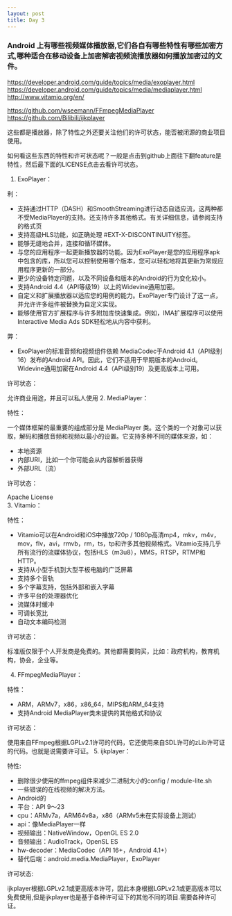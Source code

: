 ```yaml
---
layout: post
title: Day 3
---
```



### Android 上有哪些视频媒体播放器,它们各自有哪些特性有哪些加密方式,哪种适合在移动设备上加密解密视频流播放器如何播放加密过的文件。


https://developer.android.com/guide/topics/media/exoplayer.html
https://developer.android.com/guide/topics/media/mediaplayer.html
http://www.vitamio.org/en/

https://github.com/wseemann/FFmpegMediaPlayer
https://github.com/Bilibili/ijkplayer

这些都是播放器，除了特性之外还要关注他们的许可状态，能否被闭源的商业项目使用。

如何看这些东西的特性和许可状态呢？一般是点击到github上面往下翻feature是特性，然后最下面的LICENSE点击去看许可状态。
1. ExoPlayer：

利：

-  支持通过HTTP（DASH）和SmoothStreaming进行动态自适应流，这两种都不受MediaPlayer的支持。还支持许多其他格式。有关详细信息，请参阅支持的格式页
-  支持高级HLS功能，如正确处理 #EXT-X-DISCONTINUITY标签。
-  能够无缝地合并，连接和循环媒体。
-  与您的应用程序一起更新播放器的功能。因为ExoPlayer是您的应用程序apk中包含的库，所以您可以控制使用哪个版本，您可以轻松地将其更新为常规应用程序更新的一部分。
-  更少的设备特定问题，以及不同设备和版本的Android的行为变化较小。
-  支持Android 4.4（API等级19）以上的Widevine通用加密。
-  自定义和扩展播放器以适应您的用例的能力。ExoPlayer专门设计了这一点，并允许许多组件被替换为自定义实现。
-  能够使用官方扩展程序与许多附加库快速集成。例如，IMA扩展程序可以使用Interactive Media Ads SDK轻松地从内容中获利。


弊：
- ExoPlayer的标准音频和视频组件依赖 MediaCodec于Android 4.1（API级别16）发布的Android API。因此，它们不适用于早期版本的Android。Widevine通用加密在Android 4.4（API级别19）及更高版本上可用。

许可状态：

允许商业用途，并且可以私人使用
2. MediaPlayer：

特性：

一个媒体框架的最重要的组成部分是 MediaPlayer 类。这个类的一个对象可以获取，解码和播放音频和视频以最小的设置。它支持多种不同的媒体来源，如：
- 本地资源
- 内部URI，比如一个你可能会从内容解析器获得
- 外部URL（流）

许可状态：

Apache License  
3.  Vitamio：

特性：
- Vitamio可以在Android和iOS中播放720p /  1080p高清mp4，mkv，m4v，mov，flv，avi，rmvb，rm，ts，tp和许多其他视频格式。Vitamio支持几乎所有流行的流媒体协议，包括HLS（m3u8），MMS，RTSP，RTMP和HTTP。
- 支持从小型手机到大型平板电脑的广泛屏幕
- 支持多个音轨
- 多个字幕支持，包括外部和嵌入字幕
- 许多平台的处理器优化
- 流媒体时缓冲
- 可调长宽比
- 自动文本编码检测
 
许可状态：

标准版仅限于个人开发商是免费的。其他都需要购买，比如：政府机构，教育机构，协会，企业等。

4.  FFmpegMediaPlayer：
 
特性：

- ARM，ARMv7，x86，x86_64，MIPS和ARM_64支持
- 支持Android MediaPlayer类未提供的其他格式和协议

许可状态：

使用来自FFmpeg根据LGPLv2.1许可的代码，它还使用来自SDL许可的zLib许可证的代码。也就是说需要许可证。
5. ijkplayer：

特性:

- 删除很少使用的ffmpeg组件来减少二进制大小的config / module-lite.sh
- 一些错误的在线视频的解决方法。
- Android的
- 平台：API 9〜23
- cpu：ARMv7a，ARM64v8a，x86（ARMv5未在实际设备上测试）
- api：像MediaPlayer一样
- 视频输出：NativeWindow，OpenGL ES 2.0
- 音频输出：AudioTrack，OpenSL ES
- hw-decoder：MediaCodec（API 16+，Android 4.1+）
- 替代后端：android.media.MediaPlayer，ExoPlayer

许可状态:

ijkplayer根据LGPLv2.1或更高版本许可，因此本身根据LGPLv2.1或更高版本可以免费使用,但是ijkplayer也是基于各种许可证下的其他不同的项目.需要各种许可证。
